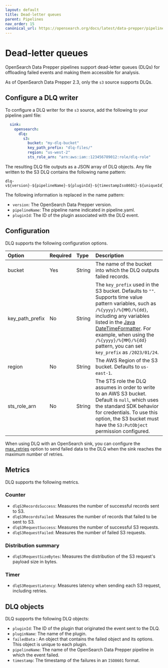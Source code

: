 ```yaml
---
layout: default
title: Dead-letter queues 
parent: Pipelines
nav_order: 15
canonical_url: https://opensearch.org/docs/latest/data-prepper/pipelines/dlq/
---
```


# Dead-letter queues

OpenSearch Data Prepper pipelines support dead-letter queues (DLQs) for offloading failed events and making them accessible for analysis.

As of OpenSearch Data Prepper 2.3, only the `s3` source supports DLQs.

## Configure a DLQ writer

To configure a DLQ writer for the `s3` source, add the following to your pipeline.yaml file:

```yaml
  sink:
    opensearch:
      dlq:
        s3:
          bucket: "my-dlq-bucket"
          key_path_prefix: "dlq-files/"
          region: "us-west-2"
          sts_role_arn: "arn:aws:iam::123456789012:role/dlq-role"
```

The resulting DLQ file outputs as a JSON array of DLQ objects. Any file written to the S3 DLQ contains the following name pattern:

```
dlq-v${version}-${pipelineName}-${pluginId}-${timestampIso8601}-${uniqueId}
```
The following information is replaced in the name pattern:


- `version`: The OpenSearch Data Prepper version.
- `pipelineName`: The pipeline name indicated in pipeline.yaml.
- `pluginId`: The ID of the plugin associated with the DLQ event.

## Configuration

DLQ supports the following configuration options.

Option | Required | Type | Description
:--- | :--- | :--- | :---
bucket | Yes | String | The name of the bucket into which the DLQ outputs failed records.
key_path_prefix | No | String | The `key_prefix` used in the S3 bucket. Defaults to `""`. Supports time value pattern variables, such as `/%{yyyy}/%{MM}/%{dd}`, including any variables listed in the [Java DateTimeFormatter](https://docs.oracle.com/javase/8/docs/api/java/time/format/DateTimeFormatter.html). For example, when using the `/%{yyyy}/%{MM}/%{dd}` pattern, you can set `key_prefix` as `/2023/01/24`.
region | No | String | The AWS Region of the S3 bucket. Defaults to `us-east-1`.
sts_role_arn | No | String | The STS role the DLQ assumes in order to write to an AWS S3 bucket. Default is `null`, which uses the standard SDK behavior for credentials. To use this option, the S3 bucket must have the `S3:PutObject` permission configured.

When using DLQ with an OpenSearch sink, you can configure the [max_retries]({{site.url}}{{site.baseurl}}/data-prepper/pipelines/configuration/sinks/opensearch/#configure-max_retries) option to send failed data to the DLQ when the sink reaches the maximum number of retries.


## Metrics

DLQ supports the following metrics.

### Counter

- `dlqS3RecordsSuccess`: Measures the number of successful records sent to S3.
- `dlqS3RecordsFailed`: Measures the number of records that failed to be sent to S3.
- `dlqS3RequestSuccess`: Measures the number of successful S3 requests.
- `dlqS3RequestFailed`: Measures the number of failed S3 requests.

### Distribution summary

- `dlqS3RequestSizeBytes`: Measures the distribution of the S3 request's payload size in bytes.

### Timer

- `dlqS3RequestLatency`: Measures latency when sending each S3 request, including retries.

## DLQ objects

DLQ supports the following DLQ objects:

* `pluginId`: The ID of the plugin that originated the event sent to the DLQ.
* `pluginName`: The name of the plugin.
* `failedData` : An object that contains the failed object and its options. This object is unique to each plugin.
* `pipelineName`: The name of the OpenSearch Data Prepper pipeline in which the event failed.
* `timestamp`: The timestamp of the failures in an `ISO8601` format.

